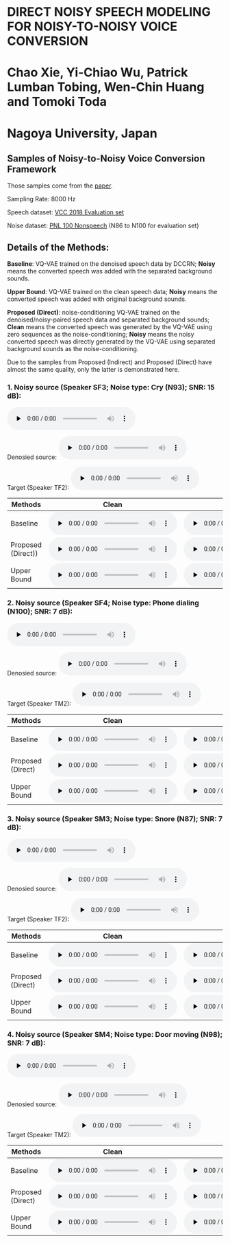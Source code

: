 # DIRECT NOISY SPEECH MODELING FOR NOISY-TO-NOISY VOICE CONVERSION
# Chao Xie, Yi-Chiao Wu, Patrick Lumban Tobing, Wen-Chin Huang and Tomoki Toda

# Nagoya University, Japan

## Samples of Noisy-to-Noisy Voice Conversion Framework

Those samples come from the [paper](https://arxiv.org/abs/2111.07116).

Sampling Rate: 8000 Hz

Speech dataset: [VCC 2018 Evaluation set](https://datashare.ed.ac.uk/handle/10283/3061)

Noise dataset: [PNL 100 Nonspeech](http://web.cse.ohio-state.edu/pnl/corpus/HuNonspeech/HuCorpus.html) (N86 to N100 for evaluation set)

## Details of the Methods:
**Baseline**: VQ-VAE trained on the denoised speech data by DCCRN; **Noisy** means the converted speech was added with the separated background sounds.

**Upper Bound**: VQ-VAE trained on the clean speech data; **Noisy** means the converted speech was added with original background sounds.

**Proposed (Direct)**: noise-conditioning VQ-VAE trained on the denoised/noisy-paired speech data and separated background sounds; **Clean** means the converted speech was generated by the VQ-VAE using zero sequences as the noise-conditioning; **Noisy** means the noisy converted speech was directly generated by the VQ-VAE using separated background sounds as the noise-conditioning.

Due to the samples from Proposed (Indirect) and Proposed (Direct) have almost the same quality, only the latter is demonstrated here.

### 1. Noisy source (Speaker SF3;  Noise type: Cry (N93);  SNR: 15 dB):
<audio id="audio" controls="" preload="none"><source id="wav" src="https://od.lk/s/NTBfMjA5NzQxMDJf/noisy_sf3_30016_n93_snr15.wav"></audio>

Denosied source:
<audio id="audio" controls="" preload="none"><source id="wav" src="https://od.lk/s/NTBfMjA5NzQwOThf/denoised_sf3_30016_n93_snr15.wav"></audio>

Target (Speaker TF2): 
<audio id="audio" controls="" preload="none"><source id="wav" src="https://od.lk/s/NTBfMjA5NzQwODZf/TF2_30002.wav"></audio>

| Methods             | Clean         | Noisy            |
|---------------------|---------------|------------------|
|Baseline                    |   <audio id="audio" controls="" preload="none"><source id="wav" src="https://od.lk/s/NTBfMjA5NzQwOTVf/base_clean_sf3tf2_30016_n93_snr15.wav"></audio>   |   <audio id="audio" controls="" preload="none"><source id="wav" src="https://od.lk/s/NTBfMTk4NjIzODlf/da_15_sf3tf2_30016_n93.wav"></audio>   |
|Proposed (Direct))          |   <audio id="audio" controls="" preload="none"><source id="wav" src="https://od.lk/s/NTBfMjA5NzQwOTZf/method2_clean_sf3tf2_30016_n93_snr15.wav"></audio>   |   <audio id="audio" controls="" preload="none"><source id="wav" src="https://od.lk/s/NTBfMTk4NjI2MTZf/md_15_sf3tf2_30016_n93.wav"></audio>   |
|Upper Bound                 |   <audio id="audio" controls="" preload="none"><source id="wav" src="https://od.lk/s/NTBfMjA5NzQwOTdf/upper_clean_sf3tf2_30016.wav"></audio>      |   <audio id="audio" controls="" preload="none"><source id="wav" src="https://od.lk/s/NTBfMTk4NjIyNzBf/ca_15_sf3tf2_30016_n93.wav"></audio>   |


### 2. Noisy source (Speaker SF4;  Noise type: Phone dialing (N100);  SNR: 7 dB):
<audio id="audio" controls="" preload="none"><source id="wav" src="https://od.lk/s/NTBfMjA5NzQxMTNf/noisy_sf4_30026_n100_snr7.wav"></audio>

Denosied source:
<audio id="audio" controls="" preload="none"><source id="wav" src="https://od.lk/s/NTBfMjA5NzQxMTFf/denoised_sf4_30026_n100_snr7.wav"></audio>

Target (Speaker TM2): 
<audio id="audio" controls="" preload="none"><source id="wav" src="https://od.lk/s/NTBfMjA5NzQxMDRf/TM2_30002.wav"></audio>

| Methods             | Clean         | Noisy            |
|---------------------|---------------|------------------|
|Baseline                    |   <audio id="audio" controls="" preload="none"><source id="wav" src="https://od.lk/s/NTBfMjA5NzQxMDlf/base_sf4tm2_30026_n100_snr7.wav"></audio>   |   <audio id="audio" controls="" preload="none"><source id="wav" src="https://od.lk/s/NTBfMTk4NjIzMjdf/da_7_sf4tm2_30026_n100.wav"></audio>   |
|Proposed (Direct)           |   <audio id="audio" controls="" preload="none"><source id="wav" src="https://od.lk/s/NTBfMjA5NzQxMTBf/method2_sf4tm2_30026_n100_snr7.wav"></audio>   |   <audio id="audio" controls="" preload="none"><source id="wav" src="https://od.lk/s/NTBfMTk4NjI1OTNf/md_7_sf4tm2_30026_n100.wav"></audio>   |
|Upper Bound                 |   <audio id="audio" controls="" preload="none"><source id="wav" src="https://od.lk/s/NTBfMjA5NzQxMTVf/upper_clean_sf4tm2_30026.wav"></audio>      |   <audio id="audio" controls="" preload="none"><source id="wav" src="https://od.lk/s/NTBfMTk4NjIyNDdf/ca_7_sf4tm2_30026_n100.wav"></audio>   |


### 3. Noisy source (Speaker SM3;  Noise type: Snore (N87);  SNR: 7 dB):
<audio id="audio" controls="" preload="none"><source id="wav" src="https://od.lk/s/NTBfMjA5NzQxNTdf/noisy_sm3_30010_n87_snr7.wav"></audio>

Denosied source:
<audio id="audio" controls="" preload="none"><source id="wav" src="https://od.lk/s/NTBfMjA5NzQxNTVf/denoised_sm3_30010_n87_snr7.wav"></audio>

Target (Speaker TF2): 
<audio id="audio" controls="" preload="none"><source id="wav" src="https://od.lk/s/NTBfMjA5NzQxNThf/TF2_30012.wav"></audio>

| Methods             | Clean         | Noisy            |
|---------------------|---------------|------------------|
|Baseline                    |   <audio id="audio" controls="" preload="none"><source id="wav" src="https://od.lk/s/NTBfMjA5NzQxNTBf/base_sm3tf2_30010_n87_snr7.wav"></audio>   |   <audio id="audio" controls="" preload="none"><source id="wav" src="https://od.lk/s/NTBfMjA5NzQxNTJf/da_7_sm3tf2_30010_n87.wav"></audio>   |
|Proposed (Direct)           |   <audio id="audio" controls="" preload="none"><source id="wav" src="https://od.lk/s/NTBfMjA5NzQxNTZf/method2_sm3tf2_30010_n87_snr7.wav"></audio>   |   <audio id="audio" controls="" preload="none"><source id="wav" src="https://od.lk/s/NTBfMjA5NzQxNTRf/md_7_sm3tf2_30010_n87.wav"></audio>   |
|Upper Bound                 |   <audio id="audio" controls="" preload="none"><source id="wav" src="https://od.lk/s/NTBfMjA5NzQxNTlf/upper_sm3tf2_30010.wav"></audio>      |   <audio id="audio" controls="" preload="none"><source id="wav" src="https://od.lk/s/NTBfMjA5NzQxNTFf/ca_7_sm3tf2_30010_n87.wav"></audio>   |


### 4. Noisy source (Speaker SM4;  Noise type: Door moving (N98);  SNR: 7 dB):
<audio id="audio" controls="" preload="none"><source id="wav" src="https://od.lk/s/NTBfMjA5NzQ0MjBf/noisy_sm4_30023_n98_snr7.wav"></audio>

Denosied source:
<audio id="audio" controls="" preload="none"><source id="wav" src="https://od.lk/s/NTBfMjA5NzQzOTZf/denoised_sm4_30023_n98_snr7.wav"></audio>

Target (Speaker TM2): 
<audio id="audio" controls="" preload="none"><source id="wav" src="https://od.lk/s/NTBfMjA5NzQ0MjJf/TM2_30024.wav"></audio>

| Methods             | Clean         | Noisy            |
|---------------------|---------------|------------------|
|Baseline                    |   <audio id="audio" controls="" preload="none"><source id="wav" src="https://od.lk/s/NTBfMjA5NzQxNjFf/base_sm4tm2_30023_n98_snr7.wav"></audio>   |   <audio id="audio" controls="" preload="none"><source id="wav" src="https://od.lk/s/NTBfMTk4NjIzNzlf/da_7_sm4tm2_30023_n98.wav"></audio>   |
|Proposed (Direct)           |   <audio id="audio" controls="" preload="none"><source id="wav" src="https://od.lk/s/NTBfMjA5NzQxOTNf/method2_sm4tm2_30023_n98_snr7.wav"></audio>   |   <audio id="audio" controls="" preload="none"><source id="wav" src="https://od.lk/s/NTBfMTk4NjI2MTJf/md_7_sm4tm2_30023_n98.wav"></audio>   |
|Upper Bound                 |   <audio id="audio" controls="" preload="none"><source id="wav" src="https://od.lk/s/NTBfMjA5NzQ0MjNf/upper_sm4tm2_30023.wav"></audio>      |   <audio id="audio" controls="" preload="none"><source id="wav" src="https://od.lk/s/NTBfMTk4NjIyNjZf/ca_7_sm4tm2_30023_n98.wav"></audio>   |
